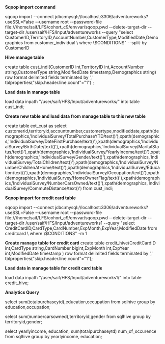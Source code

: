 <b>Sqoop import command</b>

<p>sqoop import --connect jdbc:mysql://localhost:3306/adventureworks?useSSL=False --username root --password-file file:///home/saif/LFS/cohort_c9/envvar/sqoop.pwd --delete-target-dir --target-dir /user/saif/HFS/Input/adventureworks --query "select CustomerID,TerritoryID,AccountNumber,CustomerType,ModifiedDate,Demographics from customer_individual \
where \$CONDITIONS" --split-by CustomerID</p>


<b>Hive manage table</b>
<p>create table cust_indi(CustomerID int,TerritoryID int,AccountNumber string,CustomerType string,ModifiedDate timestamp,Demographics string) row format delimited fields terminated by ',' tblproperties("skip.header.line.count"="1") ;</p>

<b>Load data in manage table</b>
<p>load data inpath "/user/saif/HFS/Input/adventureworks/" into table cust_indi;</p>


<b>Create new table and load data from manage table to this new table</b>
<p>create table ext_cust as select customerid,territoryid,accountnumber,customertype,modifieddate,xpath(demographics,'IndividualSurvey/TotalPurchaseYTD/text()'),xpath(demographics,'IndividualSurvey/DateFirstPurchase/text()'),xpath(demographics,'IndividualSurvey/BirthDate/text()'),xpath(demographics,'IndividualSurvey/MaritalStatus/text()'),xpath(demographics,'IndividualSurvey/YearlyIncome/text()'),xpath(demographics,'IndividualSurvey/Gender/text()'),xpath(demographics,'IndividualSurvey/TotalChildren/text()'),xpath(demographics,'IndividualSurvey/NumberChildrenAtHome/text()'),xpath(demographics,'IndividualSurvey/Education/text()'),xpath(demographics,'IndividualSurvey/Occupation/text()'),xpath(demographics,'IndividualSurvey/HomeOwnerFlag/text()'),xpath(demographics,'IndividualSurvey/NumberCarsOwned/text()'),xpath(demographics,'IndividualSurvey/CommuteDistance/text()') from cust_indi;</p>


<b>Sqoop import for credit card table</b>
<p>sqoop import --connect jdbc:mysql://localhost:3306/adventureworks?useSSL=False --username root --password-file file:///home/saif/LFS/cohort_c9/envvar/sqoop.pwd --delete-target-dir --target-dir /user/saif/HFS/Input/adventureworks1 --query "select CreditCardID,CardType,CardNumber,ExpMonth,ExpYear,ModifiedDate from creditcard \
where \$CONDITIONS" -m 1</p>


<b>Create manage table for credit card</b>
create table credit_hive(CreditCardID  int,CardType string,CardNumber bigint,ExpMonth int,ExpYear int,ModifiedDate timestamp ) row format delimited fields terminated by ','  tblproperties("skip.header.line.count"="1");


<b>Load data in manage table for credit card table</b>
<p>load data inpath "/user/saif/HFS/Input/adventureworks1/" into table credit_hive;</p>


<b>Analytics Query</b>

select sum(totalpurchaseytd),education,occupation from sqlhive group by education,occupation;

select sum(numbercarsowned),territoryid,gender from sqlhive group by territoryid,gender;

select  yearlyincome, education, sum(totalpurchaseytd) num_of_occurence from sqlhive  group by yearlyincome, education;








